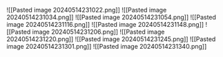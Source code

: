 ![[Pasted image 20240514231022.png]]
![[Pasted image 20240514231034.png]]
![[Pasted image 20240514231054.png]]
![[Pasted image 20240514231116.png]]
![[Pasted image 20240514231148.png]]
![[Pasted image 20240514231206.png]]
![[Pasted image 20240514231220.png]]
![[Pasted image 20240514231245.png]]
![[Pasted image 20240514231301.png]]
![[Pasted image 20240514231340.png]]

